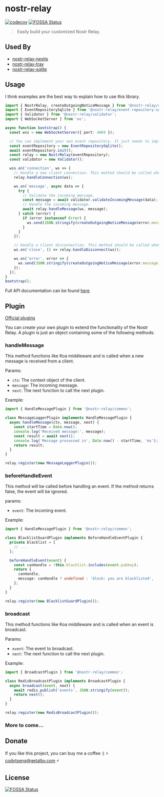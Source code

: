 # nostr-relay

[![codecov](https://codecov.io/gh/CodyTseng/nostr-relay/graph/badge.svg?token=9YG4V34301)](https://codecov.io/gh/CodyTseng/nostr-relay)
[![FOSSA Status](https://app.fossa.com/api/projects/git%2Bgithub.com%2FCodyTseng%2Fnostr-relay.svg?type=shield)](https://app.fossa.com/projects/git%2Bgithub.com%2FCodyTseng%2Fnostr-relay?ref=badge_shield)

> Easily build your customized Nostr Relay.

## Used By

- [nostr-relay-nestjs](https://github.com/CodyTseng/nostr-relay-nestjs)
- [nostr-relay-tray](https://github.com/CodyTseng/nostr-relay-tray)
- [nostr-relay-sqlite](https://github.com/CodyTseng/nostr-relay-sqlite)

## Usage

I think examples are the best way to explain how to use this library.

```typescript
import { NostrRelay, createOutgoingNoticeMessage } from '@nostr-relay/core';
import { EventRepositorySqlite } from '@nostr-relay/event-repository-sqlite';
import { Validator } from '@nostr-relay/validator';
import { WebSocketServer } from 'ws';

async function bootstrap() {
  const wss = new WebSocketServer({ port: 4869 });

  // You can implement your own event repository. It just needs to implement a few methods.
  const eventRepository = new EventRepositorySqlite();
  await eventRepository.init();
  const relay = new NostrRelay(eventRepository);
  const validator = new Validator();

  wss.on('connection', ws => {
    // Handle a new client connection. This method should be called when a new client connects to the Nostr Relay server.
    relay.handleConnection(ws);

    ws.on('message', async data => {
      try {
        // Validate the incoming message.
        const message = await validator.validateIncomingMessage(data);
        // Handle the incoming message.
        await relay.handleMessage(ws, message);
      } catch (error) {
        if (error instanceof Error) {
          ws.send(JSON.stringify(createOutgoingNoticeMessage(error.message)));
        }
      }
    });

    // Handle a client disconnection. This method should be called when a client disconnects from the Nostr Relay server.
    ws.on('close', () => relay.handleDisconnect(ws));

    ws.on('error', error => {
      ws.send(JSON.stringify(createOutgoingNoticeMessage(error.message)));
    });
  });
}
bootstrap();
```

Full API documentation can be found [here](https://codytseng.github.io/nostr-relay/)

## Plugin

[Official plugins](https://github.com/CodyTseng/nostr-relay-plugin)

You can create your own plugin to extend the functionality of the Nostr Relay. A plugin is just an object containing some of the following methods:

### handleMessage

This method functions like Koa middleware and is called when a new message is received from a client.

Params:

- `ctx`: The context object of the client.
- `message`: The incoming message.
- `next`: The next function to call the next plugin.

Example:

```typescript
import { HandleMessagePlugin } from '@nostr-relay/common';

class MessageLoggerPlugin implements HandleMessagePlugin {
  async handleMessage(ctx, message, next) {
    const startTime = Date.now();
    console.log('Received message:', message);
    const result = await next();
    console.log('Message processed in', Date.now() - startTime, 'ms');
    return result;
  }
}

relay.register(new MessageLoggerPlugin());
```

### beforeHandleEvent

This method will be called before handling an event. If the method returns false, the event will be ignored.

params:

- `event`: The incoming event.

Example:

```typescript
import { HandleMessagePlugin } from '@nostr-relay/common';

class BlacklistGuardPlugin implements BeforeHandleEventPlugin {
  private blacklist = [
    // ...
  ];

  beforeHandleEvent(event) {
    const canHandle = !this.blacklist.includes(event.pubkey);
    return {
      canHandle,
      message: canHandle ? undefined : 'block: you are blacklisted',
    };
  }
}

relay.register(new BlacklistGuardPlugin());
```

### broadcast

This method functions like Koa middleware and is called when an event is broadcast.

Params:

- `event`: The event to broadcast.
- `next`: The next function to call the next plugin.

Example:

```typescript
import { BroadcastPlugin } from '@nostr-relay/common';

class RedisBroadcastPlugin implements BroadcastPlugin {
  async broadcast(event, next) {
    await redis.publish('events', JSON.stringify(event));
    return next();
  }
}

relay.register(new RedisBroadcastPlugin());
```

### More to come...

## Donate

If you like this project, you can buy me a coffee :) ⚡️ codytseng@getalby.com ⚡️

## License

[![FOSSA Status](https://app.fossa.com/api/projects/git%2Bgithub.com%2FCodyTseng%2Fnostr-relay.svg?type=large)](https://app.fossa.com/projects/git%2Bgithub.com%2FCodyTseng%2Fnostr-relay?ref=badge_large)
